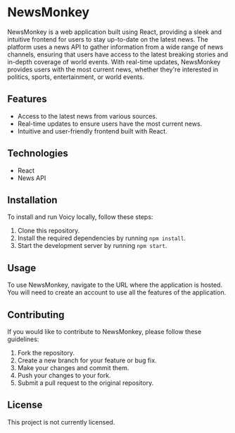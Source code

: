 # NewsMonkey

NewsMonkey is a web application built using React, providing a sleek and intuitive frontend for users to stay up-to-date on the latest news. The platform uses a news API to gather information from a wide range of news channels, ensuring that users have access to the latest breaking stories and in-depth coverage of world events. With real-time updates, NewsMonkey provides users with the most current news, whether they're interested in politics, sports, entertainment, or world events. 

## Features

- Access to the latest news from various sources.
- Real-time updates to ensure users have the most current news.
- Intuitive and user-friendly frontend built with React.

## Technologies

- React
- News API

## Installation

To install and run Voicy locally, follow these steps:

1. Clone this repository.
2. Install the required dependencies by running `npm install`.
3. Start the development server by running `npm start`.

## Usage

To use NewsMonkey, navigate to the URL where the application is hosted. You will need to create an account to use all the features of the application.

## Contributing

If you would like to contribute to NewsMonkey, please follow these guidelines:

1. Fork the repository.
2. Create a new branch for your feature or bug fix.
3. Make your changes and commit them.
4. Push your changes to your fork.
5. Submit a pull request to the original repository.

## License

This project is not currently licensed.